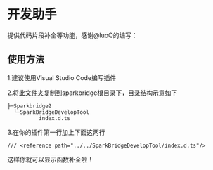 # 开发助手

提供代码片段补全等功能，感谢@luoQ的编写：

## 使用方法

1.建议使用Visual Studio Code编写插件

2.将[此文件夹](https://danieltoyama.lanzouu.com/iHmhn2kkj20j)复制到sparkbridge根目录下，目录结构示意如下

```
├─Sparkbridge2
  └─SparkBridgeDevelopTool
          index.d.ts

```

3.在你的插件第一行加上下面这两行

```
/// <reference path="../../SparkBridgeDevelopTool/index.d.ts"/>
```

这样你就可以显示函数补全啦！